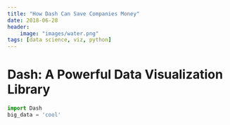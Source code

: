 ```yaml
---
title: "How Dash Can Save Companies Money"
date: 2018-06-28
header:
    image: "images/water.png"
tags: [data science, viz, python]
---
```


# Dash: A Powerful Data Visualization Library

```python
import Dash
big_data = 'cool'

```
